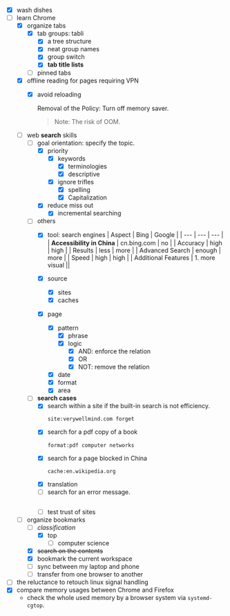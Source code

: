 - [x] wash dishes
-	[ ] learn Chrome 
	-	[x] organize tabs 
		-	[x] tab groups: tabli
			-	[x] a tree structure 		 
			-	[x] neat group names 
			-	[x] group switch
			-	[x] **tab title lists**
		-	[ ] pinned tabs 
	-	[x] offline reading for pages requiring VPN
		-	[x] avoid reloading 
	
			Removal of the Policy: Turn off memory saver.
			>	Note: The risk of OOM.

						
	-	[ ] web **search** skills
		-	[ ] goal orientation: specify the topic.
			-	[x] priority
				-	[x] keywords
					-	[x] terminologies
					-	[x] descriptive 
				-	[x] ignore trifles
					-	[x] spelling
					-	[x] Capitalization
			-	[x] reduce miss out
				-	[x] incremental searching  
		-	[ ] others	
			-	[x] tool: search engines
				| Aspect | Bing | Google |
				| --- | --- | --- |
				| **Accessibility in China** | cn.bing.com | no |
				| Accuracy | high | high |
				| Results | less | more |
				| Advanced Search | enough | more |
				| Speed | high | high |
				| Additional Features | 1. more visual ||
			
			-	[x] source
				-	[x] sites
				-	[x] caches 
			-	[x] page
				-	[x] pattern
					-	[x] phrase
					-	[x] logic
						-	[x] AND: enforce the relation
						-	[x] OR
						-	[x] NOT: remove the relation  
				-	[x] date
				-	[x] format 
				-	[x] area
		-	[ ] **search cases**
			-	[x] search within a site if the built-in search is not efficiency.
				```
				site:verywellmind.com forget
				```
			-	[x] search for a pdf copy of a book
				```
				format:pdf computer networks
				```
			-	[x] search for a page blocked in China
				```
				cache:en.wikipedia.org
				``` 
			-	[x] translation
			-	[ ] search for an error message.
				```
				
				```
			-	[ ] test trust of sites
	-	[ ] organize bookmarks
		-	[ ] *classification*
			-	[x] top 
				-	[ ] computer science 
		-	[x] ~~search on the contents~~
		-	[x] bookmark the current workspace
		-	[ ] sync between my laptop and phone
		-	[ ] transfer from one browser to another 
- [ ] the reluctance to retouch linux signal handling
- [x] compare memory usages between Chrome and Firefox
  - check the whole used memory by a browser system via `systemd-cgtop`. 



  


<!--stackedit_data:
eyJoaXN0b3J5IjpbLTE4MDk4NTU0MzIsLTEyMzA5NDA4MTIsMT
Q1ODI4MTQwOSwtMTc5OTU4NDcxNyw1MDk3ODMwMzQsLTg5OTM4
OTc0NSwxODU1MTM0OTkwXX0=
-->
